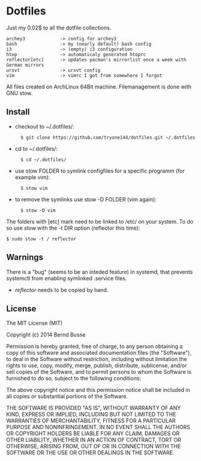Dotfiles
========

Just my 0.02$ to all the dotfile collections.

    archey3             -> config for archey3
    bash                -> my (nearly default) bash config
    i3                  -> (empty) i3 configuration
    htop                -> automaticaly generated htoprc
    reflector[etc]      -> updates pacman's mirrorlist once a week with German mirrors
    urxvt               -> urxvt config
    vim                 -> vimrc I got from somewhere I forgot

All files created on ArchLinux 64Bit machine.
Filemanagement is done with GNU stow.


Install
-------

* checkout to ~/.dotfiles/:
    
        $ git clone https://github.com/tryone144/dotfiles.git ~/.dotfiles

* cd to ~/.dotfiles/:

        $ cd ~/.dotfiles/

* use stow FOLDER to symlink configfiles for a specific programm (for example
vim):

        $ stow vim

* to remove the symlinks use stow -D FOLDER (vim again):

        $ stow -D vim

The folders with [etc] mark need to be linked to /etc/ on your system. To do so
use stow with the -t DIR option (reflector this time):

    $ sudo stow -t / reflector


Warnings
--------

There is a "bug" (seems to be an inteded feature) in systemd, that prevents
systemctl from enabling symlinked .service files.

* *reflector* needs to be copied by hand.


License
-------

The MIT License (MIT)

Copyright (c) 2014 Bernd Busse

Permission is hereby granted, free of charge, to any person obtaining a copy
of this software and associated documentation files (the "Software"), to deal
in the Software without restriction, including without limitation the rights
to use, copy, modify, merge, publish, distribute, sublicense, and/or sell
copies of the Software, and to permit persons to whom the Software is
furnished to do so, subject to the following conditions:

The above copyright notice and this permission notice shall be included in
all copies or substantial portions of the Software.

THE SOFTWARE IS PROVIDED "AS IS", WITHOUT WARRANTY OF ANY KIND, EXPRESS OR
IMPLIED, INCLUDING BUT NOT LIMITED TO THE WARRANTIES OF MERCHANTABILITY,
FITNESS FOR A PARTICULAR PURPOSE AND NONINFRINGEMENT. IN NO EVENT SHALL THE
AUTHORS OR COPYRIGHT HOLDERS BE LIABLE FOR ANY CLAIM, DAMAGES OR OTHER
LIABILITY, WHETHER IN AN ACTION OF CONTRACT, TORT OR OTHERWISE, ARISING FROM,
OUT OF OR IN CONNECTION WITH THE SOFTWARE OR THE USE OR OTHER DEALINGS IN
THE SOFTWARE.

